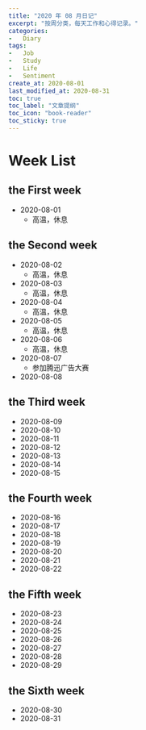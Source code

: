 ```yaml
---
title: "2020 年 08 月日记"
excerpt: "按周分类，每天工作和心得记录。"
categories:
-   Diary
tags:
-   Job
-   Study
-   Life
-   Sentiment
create_at: 2020-08-01
last_modified_at: 2020-08-31
toc: true
toc_label: "文章提纲"
toc_icon: "book-reader"
toc_sticky: true
---
```


# Week List

## the First week

-   2020-08-01
    -   高温，休息

## the Second week

-   2020-08-02
    -   高温，休息
-   2020-08-03
    -   高温，休息
-   2020-08-04
    -   高温，休息
-   2020-08-05
    -   高温，休息
-   2020-08-06
    -   高温，休息
-   2020-08-07
    -   参加腾迅广告大赛
-   2020-08-08

## the Third week

-   2020-08-09
-   2020-08-10
-   2020-08-11
-   2020-08-12
-   2020-08-13
-   2020-08-14
-   2020-08-15

## the Fourth week

-   2020-08-16
-   2020-08-17
-   2020-08-18
-   2020-08-19
-   2020-08-20
-   2020-08-21
-   2020-08-22

## the Fifth week

-   2020-08-23
-   2020-08-24
-   2020-08-25
-   2020-08-26
-   2020-08-27
-   2020-08-28
-   2020-08-29

## the Sixth week

-   2020-08-30
-   2020-08-31

